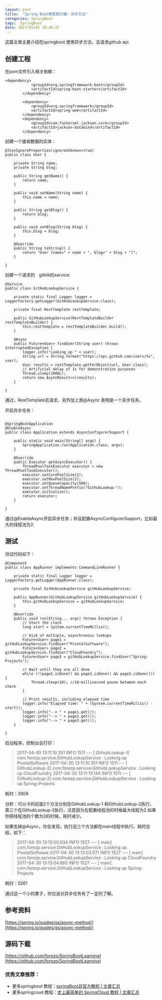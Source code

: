 ```yaml
---
layout: post
title:  "Spring Boot教程第23篇：异步方法"
categories: SpringBoot
tags:  SpringBoot
date: 2017/05/05 20:46:25
---
```




这篇文章主要介绍在springboot 使用异步方法，去请求github api.

<!--more-->


## 创建工程


在pom文件引入相关依赖：

```
<dependency>
			<groupId>org.springframework.boot</groupId>
			<artifactId>spring-boot-starter</artifactId>
		</dependency>

		<dependency>
			<groupId>org.springframework</groupId>
			<artifactId>spring-web</artifactId>
		</dependency>
		<dependency>
			<groupId>com.fasterxml.jackson.core</groupId>
			<artifactId>jackson-databind</artifactId>
		</dependency>

```


创建一个接收数据的实体：

```
@JsonIgnoreProperties(ignoreUnknown=true)
public class User {

    private String name;
    private String blog;

    public String getName() {
        return name;
    }

    public void setName(String name) {
        this.name = name;
    }

    public String getBlog() {
        return blog;
    }

    public void setBlog(String blog) {
        this.blog = blog;
    }

    @Override
    public String toString() {
        return "User [name=" + name + ", blog=" + blog + "]";
    }

}

```

创建一个请求的　githib的service:

```
@Service
public class GitHubLookupService {

    private static final Logger logger = LoggerFactory.getLogger(GitHubLookupService.class);

    private final RestTemplate restTemplate;

    public GitHubLookupService(RestTemplateBuilder restTemplateBuilder) {
        this.restTemplate = restTemplateBuilder.build();
    }

    @Async
    public Future<User> findUser(String user) throws InterruptedException {
        logger.info("Looking up " + user);
        String url = String.format("https://api.github.com/users/%s", user);
        User results = restTemplate.getForObject(url, User.class);
        // Artificial delay of 1s for demonstration purposes
        Thread.sleep(1000L);
        return new AsyncResult<>(results);
    }

}

```

通过，RestTemplate去请求，另外加上类@Async 表明是一个异步任务。

开启异步任务：

```

@SpringBootApplication
@EnableAsync
public class Application extends AsyncConfigurerSupport {

    public static void main(String[] args) {
        SpringApplication.run(Application.class, args);
    }

    @Override
    public Executor getAsyncExecutor() {
        ThreadPoolTaskExecutor executor = new ThreadPoolTaskExecutor();
        executor.setCorePoolSize(2);
        executor.setMaxPoolSize(2);
        executor.setQueueCapacity(500);
        executor.setThreadNamePrefix("GithubLookup-");
        executor.initialize();
        return executor;
    }

}

```


通过@EnableAsync开启异步任务；并且配置AsyncConfigurerSupport，比如最大的线程池为2.

## 测试

测试代码如下：

```
@Component
public class AppRunner implements CommandLineRunner {

    private static final Logger logger = LoggerFactory.getLogger(AppRunner.class);

    private final GitHubLookupService gitHubLookupService;

    public AppRunner(GitHubLookupService gitHubLookupService) {
        this.gitHubLookupService = gitHubLookupService;
    }

    @Override
    public void run(String... args) throws Exception {
        // Start the clock
        long start = System.currentTimeMillis();

        // Kick of multiple, asynchronous lookups
        Future<User> page1 = gitHubLookupService.findUser("PivotalSoftware");
        Future<User> page2 = gitHubLookupService.findUser("CloudFoundry");
        Future<User> page3 = gitHubLookupService.findUser("Spring-Projects");

        // Wait until they are all done
        while (!(page1.isDone() && page2.isDone() && page3.isDone())) {
            Thread.sleep(10); //10-millisecond pause between each check
        }

        // Print results, including elapsed time
        logger.info("Elapsed time: " + (System.currentTimeMillis() - start));
        logger.info("--> " + page1.get());
        logger.info("--> " + page2.get());
        logger.info("--> " + page3.get());
    }

}

```

启动程序，控制台会打印：

> 2017-04-30 13:11:10.351  INFO 1511 --- [ GithubLookup-1] com.forezp.service.GitHubLookupService   : Looking up PivotalSoftware
2017-04-30 13:11:10.351  INFO 1511 --- [ GithubLookup-2] com.forezp.service.GitHubLookupService   : Looking up CloudFoundry
2017-04-30 13:11:13.144  INFO 1511 --- [ GithubLookup-2] com.forezp.service.GitHubLookupService   : Looking up Spring-Projects

耗时：3908

分析：可以卡的前面2个方法分别在GithubLookup-1 和GithubLookup-2执行，第三个在GithubLookup-2执行，注意因为在配置线程池的时候最大线程为2.如果你把线程池的个数为3的时候，耗时减少。


如果去掉@Async，你会发现，执行这三个方法都在main线程中执行。耗时总结，如下：

>2017-04-30 13:13:00.934  INFO 1527 --- [           main] com.forezp.service.GitHubLookupService   : Looking up PivotalSoftware
2017-04-30 13:13:03.571  INFO 1527 --- [           main] com.forezp.service.GitHubLookupService   : Looking up CloudFoundry
2017-04-30 13:13:04.865  INFO 1527 --- [           main] com.forezp.service.GitHubLookupService   : Looking up Spring-Projects


耗时：5261

通过这一个小的栗子，你应该对异步任务有了一定的了解。

## 参考资料

[https://spring.io/guides/gs/async-method/](https://spring.io/guides/gs/async-method/)

## 源码下载
[https://github.com/forezp/SpringBootLearning](https://github.com/forezp/SpringBootLearning)

### 优秀文章推荐：

* 更多springboot 教程：[springBoot非官方教程 | 文章汇总](http://blog.csdn.net/forezp/article/details/70341818)
* 更多springcoud 教程：[史上最简单的 SpringCloud 教程 |  文章汇总](http://blog.csdn.net/forezp/article/details/70148833)
